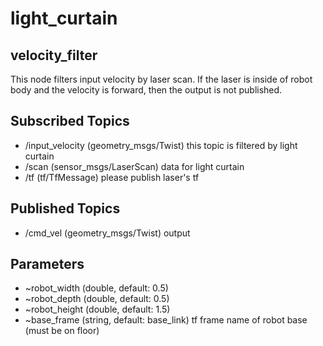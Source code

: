 light_curtain
=================


velocity_filter
-------------
This node filters input velocity by laser scan. If the laser is inside of robot body and the velocity is forward, then the output is not published.

Subscribed Topics
----------------

* /input_velocity (geometry_msgs/Twist) this topic is filtered by light curtain
* /scan (sensor_msgs/LaserScan) data for light curtain
* /tf (tf/TfMessage) please publish laser's tf

Published Topics
--------------------

* /cmd_vel (geometry_msgs/Twist) output


Parameters
------------

* ~robot_width (double, default: 0.5)
* ~robot_depth (double, default: 0.5)
* ~robot_height (double, default: 1.5)
* ~base_frame (string, default: base_link) tf frame name of robot base (must be on floor)
